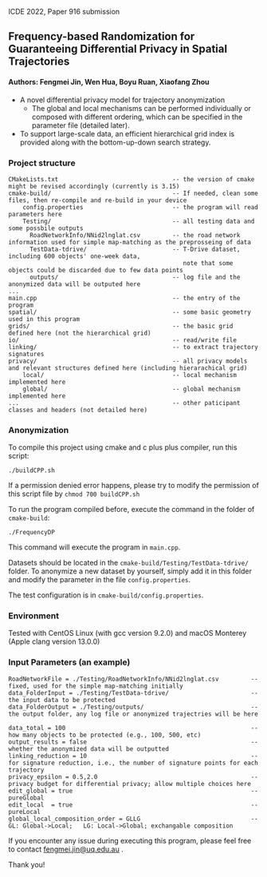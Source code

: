 ICDE 2022, Paper 916 submission
## Frequency-based Randomization for Guaranteeing Differential Privacy in Spatial Trajectories
#### Authors: Fengmei Jin, Wen Hua, Boyu Ruan, Xiaofang Zhou

- A novel differential privacy model for trajectory anonymization
    - The global and local mechanisms can be performed individually or composed with different ordering, which can be specified in the parameter file (detailed later).
- To support large-scale data, an efficient hierarchical grid index is provided along with the bottom-up-down search strategy.

### Project structure

    CMakeLists.txt                                -- the version of cmake might be revised accordingly (currently is 3.15)
    cmake-build/                                  -- If needed, clean some files, then re-compile and re-build in your device
        config.properties                         -- the program will read parameters here
        Testing/                                  -- all testing data and some possbile outputs
          RoadNetworkInfo/NNid2lnglat.csv         -- the road network information used for simple map-matching as the preprosseing of data
          TestData-tdrive/                        -- T-Drive dataset, including 600 objects' one-week data,
                                                     note that some objects could be discarded due to few data points
          outputs/                                -- log file and the anonymized data will be outputed here
    ...                 
    main.cpp                                      -- the entry of the program
    spatial/                                      -- some basic geometry used in this program
    grids/                                        -- the basic grid defined here (not the hierarchical grid)
    io/                                           -- read/write file
    linking/                                      -- to extract trajectory signatures
    privacy/                                      -- all privacy models and relevant structures defined here (including hierarachical grid)
        local/                                    -- local mechanism implemented here
        global/                                   -- global mechanism implemented here
    ...                                           -- other paticipant classes and headers (not detailed here)

### Anonymization

To compile this project using cmake and c plus plus compiler, run this script:

    ./buildCPP.sh

If a permission denied error happens, please try to modify the permission of this script file by `chmod 700 buildCPP.sh`

To run the program compiled before, execute the command in the folder of `cmake-build`:

    ./FrequencyDP

This command will execute the program in `main.cpp`.

Datasets should be located in the `cmake-build/Testing/TestData-tdrive/` folder. To anonymize a new dataset by yourself, simply add it in this folder and modify the parameter in the file `config.properties`.

The test configuration is in `cmake-build/config.properties`. 

### Environment
Tested with CentOS Linux (with gcc version 9.2.0) and macOS Monterey (Apple clang version 13.0.0) 

### Input Parameters (an example)

    RoadNetworkFile = ./Testing/RoadNetworkInfo/NNid2lnglat.csv         -- fixed, used for the simple map-matching initially
    data_FolderInput = ./Testing/TestData-tdrive/                       -- the input data to be protected
    data_FolderOutput = ./Testing/outputs/                              -- the output folder, any log file or anonymized trajectries will be here

    data_total = 100                                                    -- how many objects to be protected (e.g., 100, 500, etc)
    output_results = false                                              -- whether the anonymized data will be outputted
    linking_reduction = 10                                              -- for signature reduction, i.e., the number of signature points for each trajectory
    privacy_epsilon = 0.5,2.0                                           -- privacy budget for differential privacy; allow multiple choices here
    edit_global = true                                                  -- pureGlobal
    edit_local  = true                                                  -- pureLocal
    global_local_composition_order = GLLG                               -- GL: Global->Local;   LG: Local->Global; exchangable composition

If you encounter any issue during executing this program, please feel free to contact fengmei.jin@uq.edu.au .

Thank you!
